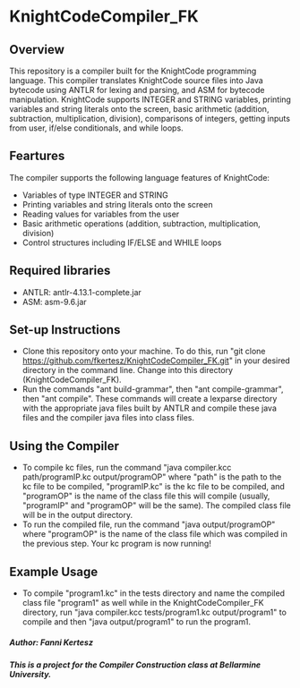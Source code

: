 # KnightCodeCompiler_FK

## Overview

This repository is a compiler built for the KnightCode programming language. This compiler translates KnightCode source files into Java bytecode using ANTLR for lexing and parsing, and ASM for bytecode manipulation.
KnightCode supports INTEGER and STRING variables, printing variables and string literals onto the screen, basic arithmetic (addition, subtraction, multiplication, division), comparisons of integers, getting inputs from user, if/else conditionals, and while loops.

## Feartures

The compiler supports the following language features of KnightCode:
- Variables of type INTEGER and STRING
- Printing variables and string literals onto the screen
- Reading values for variables from the user
- Basic arithmetic operations (addition, subtraction, multiplication, division)
- Control structures including IF/ELSE and WHILE loops

## Required libraries

- ANTLR: antlr-4.13.1-complete.jar
- ASM: asm-9.6.jar

## Set-up Instructions

- Clone this repository onto your machine. To do this, run "git clone https://github.com/fkertesz/KnightCodeCompiler_FK.git" in your desired directory in the command line. Change into this directory (KnightCodeCompiler_FK).
- Run the commands "ant build-grammar", then "ant compile-grammar", then "ant compile". These commands will create a lexparse directory with the appropriate java files built by ANTLR and compile these java files and the compiler java files into class files.

## Using the Compiler

- To compile kc files, run the command "java compiler.kcc path/programIP.kc output/programOP" where "path" is the path to the kc file to be compiled, "programIP.kc" is the kc file to be compiled, and "programOP" is the name of the class file this will compile (usually, "programIP" and "programOP" will be the same). The compiled class file will be in the output directory.
- To run the compiled file, run the command "java output/programOP" where "programOP" is the name of the class file which was compiled in the previous step. Your kc program is now running!

## Example Usage

- To compile "program1.kc" in the tests directory and name the compiled class file "program1" as well while in the KnightCodeCompiler_FK directory, run "java compiler.kcc tests/program1.kc output/program1" to compile and then "java output/program1" to run the program1.

##### Author: Fanni Kertesz
##### This is a project for the Compiler Construction class at Bellarmine University.
